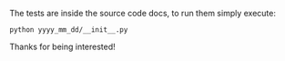 The tests are inside the source code docs, to run them simply execute:

```
python yyyy_mm_dd/__init__.py
```

Thanks for being interested!
